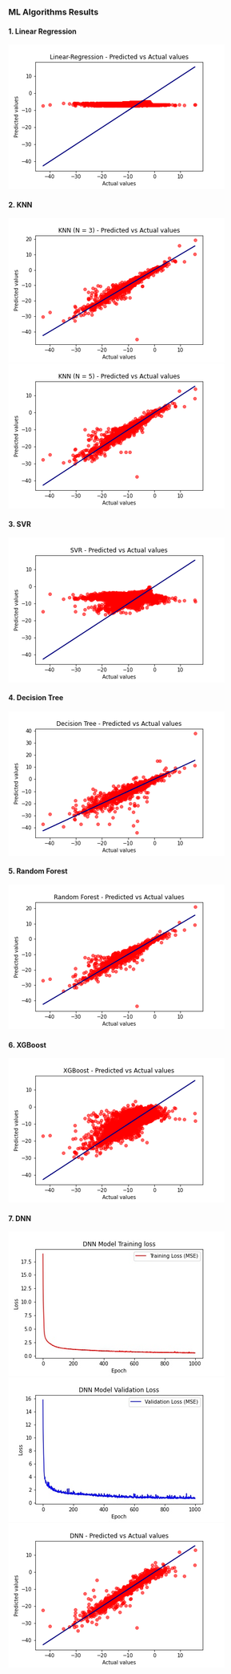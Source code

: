 ### ML Algorithms Results
#### 1. Linear Regression
![Linear Regression](https://raw.githubusercontent.com/gauravk268/AntennaNet/master/Machine_Learning_Codes/plots/Linear-Regression.png)
#### 2. KNN
![KNN (N = 3)](https://raw.githubusercontent.com/gauravk268/AntennaNet/master/Machine_Learning_Codes/plots/KNN%20(N%20%3D%203).png) 
![KNN (N = 5)](https://raw.githubusercontent.com/gauravk268/AntennaNet/master/Machine_Learning_Codes/plots/KNN%20(N%20%3D%205).png)
#### 3. SVR
![SVR](https://raw.githubusercontent.com/gauravk268/AntennaNet/master/Machine_Learning_Codes/plots/SVR.png)
#### 4. Decision Tree
![Decision Tree](https://raw.githubusercontent.com/gauravk268/AntennaNet/master/Machine_Learning_Codes/plots/Decision%20Tree.png)
#### 5. Random Forest
![Random Forest](https://raw.githubusercontent.com/gauravk268/AntennaNet/master/Machine_Learning_Codes/plots/Random%20Forest.png)
#### 6. XGBoost
![XGBoost](https://raw.githubusercontent.com/gauravk268/AntennaNet/master/Machine_Learning_Codes/plots/XGBoost.png)
#### 7. DNN
![DNN Training Loss](https://raw.githubusercontent.com/gauravk268/AntennaNet/master/Machine_Learning_Codes/plots/Training_Loss_DNN.jpg)
![DNN Validation Loss](https://raw.githubusercontent.com/gauravk268/AntennaNet/master/Machine_Learning_Codes/plots/Validation_Loss_DNN.jpg)
![DNN](https://raw.githubusercontent.com/gauravk268/AntennaNet/master/Machine_Learning_Codes/plots/DNN.png)
